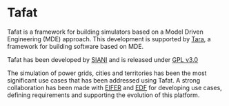 # Tafat #

Tafat is a framework for building simulators based on a Model Driven Engineering (MDE) approach. This development is supported by [Tara](https://bitbucket.org/siani/tara), a framework for building software based on MDE.

Tafat has been developed by [SIANI](http://www.siani.es) and is released under [GPL v3.0](http://www.gnu.org/licenses/gpl-3.0.en.html)

The simulation of power grids, cities and territories has been the most significant use cases that has been addressed using Tafat. A strong collaboration has been made with [EIFER](http://www.eifer.org/) and [EDF](http://www.edf.fr/) for developing use cases, defining requirements and supporting the evolution of this platform.
